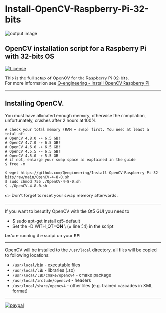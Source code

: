 # Install-OpenCV-Raspberry-Pi-32-bits
![output image]( https://qengineering.eu/images/LogoOpenRaspberryGitHub.webp )

## OpenCV installation script for a Raspberry Pi with 32-bits OS

[![License](https://img.shields.io/badge/License-BSD%203--Clause-blue.svg)](https://opensource.org/licenses/BSD-3-Clause)<br/>

This is the full setup of OpenCV for the Raspberry Pi 32-bits.<br/>
For more information see [Q-engineering - Install OpenCV Raspberry Pi](https://qengineering.eu/install-opencv-4.5-on-raspberry-pi-4.html)

------------

## Installing OpenCV.
You must have allocated enough memory, otherwise the compilation, unfortunately, crashes after 2 hours at 100%
```
# check your total memory (RAM + swap) first. You need at least a total of:
# OpenCV 4.8.0 -> 6.5 GB!
# OpenCV 4.7.0 -> 6.5 GB!
# OpenCV 4.6.0 -> 6.5 GB!
# OpenCV 4.5.5 -> 6.5 GB!
# OpenCV 4.5.0 -> 5.5 GB
# if not, enlarge your swap space as explained in the guide
$ free -m

$ wget https://github.com/Qengineering/Install-OpenCV-Raspberry-Pi-32-bits/raw/main/OpenCV-4-8-0.sh
$ sudo chmod 755 ./OpenCV-4-8-0.sh
$ ./OpenCV-4-8-0.sh
```
:point_right: Don't forget to reset your swap memory afterwards.

------------

If you want to beautify OpenCV with the Qt5 GUI you need to
- $ sudo apt-get install qt5-default
- Set the -D WITH_QT=**ON** \ (± line 54) in the script<br/>
 
before running the script on your RPi

------------

OpenCV will be installed to the `/usr/local` directory, all files will be copied to following locations:<br/>

- `/usr/local/bin` - executable files<br/>
- `/usr/local/lib` - libraries (.so)<br/>
- `/usr/local/lib/cmake/opencv4` - cmake package<br/>
- `/usr/local/include/opencv4` - headers<br/>
- `/usr/local/share/opencv4` - other files (e.g. trained cascades in XML format)<br/>

------------

[![paypal](https://qengineering.eu/images/TipJarSmall4.png)](https://www.paypal.com/cgi-bin/webscr?cmd=_s-xclick&hosted_button_id=CPZTM5BB3FCYL) 


